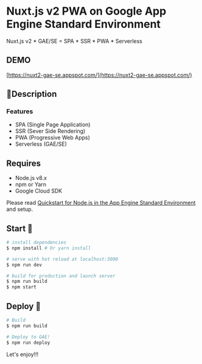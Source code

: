 # Nuxt.js v2 PWA on Google App Engine Standard Environment

Nuxt.js v2 * GAE/SE = SPA * SSR * PWA * Serverless


## DEMO
[https://nuxt2-gae-se.appspot.com/](https://nuxt2-gae-se.appspot.com/)


## 👻Description

### Features

* SPA (Single Page Application)
* SSR (Sever Side Rendering)
* PWA (Progressive Web Apps)
* Serverless (GAE/SE)

## Requires

* Node.js v8.x
* npm or Yarn
* Google Cloud SDK

Please read [Quickstart for Node.js in the App Engine Standard Environment](https://cloud.google.com/appengine/docs/standard/nodejs/quickstart) and setup.


## Start 👶

```bash
# install dependencies
$ npm install # Or yarn install

# serve with hot reload at localhost:3000
$ npm run dev

# build for production and launch server
$ npm run build
$ npm start
```


## Deploy 🚀

```bash
# Build
$ npm run build

# Deploy to GAE!
$ npm run deploy
```

Let's enjoy!!!
